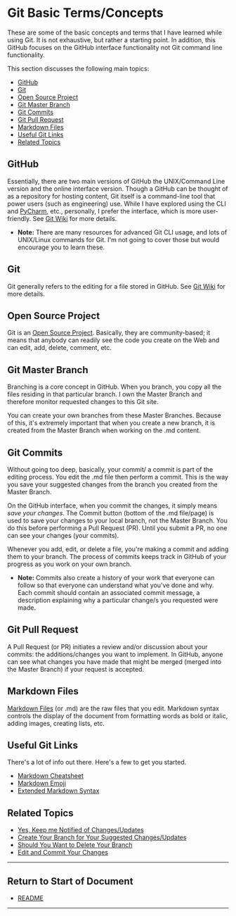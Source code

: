 # Git Basic Terms/Concepts

These are some of the basic concepts and terms that I have learned while using Git. It is not exhaustive, but rather a starting point. In addition, this GitHub focuses on the GitHub interface functionality not Git command line functionality.

This section discusses the following main topics:

* [GitHub](#github)
* [Git](#git)
* [Open Source Project](#open-source-project)
* [Git Master Branch](#git-master-branch)
* [Git Commits](#git-commits)
* [Git Pull Request](#git-pull-request)
* [Markdown Files](#markdown-files)
* [Useful Git Links](#useful-git-links)
* [Related Topics](#useful-git-links)

## GitHub

Essentially, there are two main versions of GitHub the UNIX/Command Line version and the online interface version. Though a GitHub can be thought of as a repository for hosting content, Git itself is a command-line tool that power users (such as engineering) use. While I have explored using the CLI and [PyCharm](https://www.jetbrains.com/pycharm), etc., personally, I prefer the interface, which is more user-friendly. See [Git Wiki](https://en.wikipedia.org/wiki/Git) for more details. 

* **Note:** There are many resources for advanced Git CLI usage, and lots of UNIX/Linux commands for Git. I'm not going to cover those but would encourage you to learn these.  

## Git

Git generally refers to the editing for a file stored in GitHub. See [Git Wiki](https://en.wikipedia.org/wiki/Git) for more details. 

## Open Source Project

Git is an [Open Source Project](https://en.wikipedia.org/wiki/Open_source). Basically, they are community-based; it means that anybody can readily see the code you create on the Web and can edit, add, delete, comment, etc. 

## Git Master Branch

Branching is a core concept in GitHub. When you branch, you copy all the files residing in that particular branch. I own the Master Branch and therefore monitor requested changes to this Git site.  

You can create your own branches from these Master Branches. Because of this, it's extremely important that when you create a new branch, it is created from the Master Branch when working on the .md content. 

## Git Commits 

Without going too deep, basically, your commit/ a commit is part of the editing process. You edit the .md file then perform a commit. This is the way you save your suggested changes from the branch you created from the Master Branch.

On the GitHub interface, when you commit the changes, it simply means _save your changes_. The Commit button (bottom of the .md file/page) is used to save your changes to your local branch, not the Master Branch.  You do this before performing a Pull Request (PR). Until you submit a PR, no one can see your changes (your commits).  

Whenever you add, edit, or delete a file, you're making a commit and adding them to your branch. The process of commits keeps track in GitHub of your progress as you work on your own branch.

* **Note:** Commits also create a history of your work that everyone can follow so that everyone can understand what you've done and why. Each commit should contain an associated commit message, a description explaining why a particular change/s you requested were made.

## Git Pull Request 

A Pull Request (or PR) initiates a review and/or discussion about your commits: the additions/changes you want to implement. In GitHub, anyone can see what changes you have made that might be merged (merged into the Master Branch) if your request is accepted.

## Markdown Files

[Markdown Files](https://en.wikipedia.org/wiki/Markdown) (or .md) are the raw files that you edit.  Markdown syntax controls the display of the document from formatting words as bold or italic, adding images, creating lists, etc. 

## Useful Git Links

There's a lot of info out there. Here's a few to get you started. 

* [Markdown Cheatsheet](https://github.com/adam-p/markdown-here/wiki/Markdown-Cheatsheet)
* [Markdown Emoji](https://github.com/ikatyang/emoji-cheat-sheet/blob/master/README.md)
* [Extended Markdown Syntax](https://www.markdownguide.org/extended-syntax/)


## Related Topics

* [Yes, Keep  me Notified of Changes/Updates](z_2_yes-get-notifications.md)
* [Create Your Branch for Your Suggested Changes/Updates](z_3_create-your-branch.md)
* [Should You Want to Delete Your Branch](z_4_remove-your-branch.md)
* [Edit and Commit Your Changes](z_5_edit-and-commit-your-changes.md)

----------------------
## Return to Start of Document

* [README](README.md)
 
----------------------

